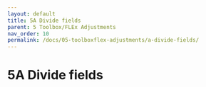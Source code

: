 ```yaml
---
layout: default
title: 5A Divide fields
parent: 5 Toolbox/FLEx Adjustments
nav_order: 10
permalink: /docs/05-toolboxflex-adjustments/a-divide-fields/
---
```

# 5A Divide fields
